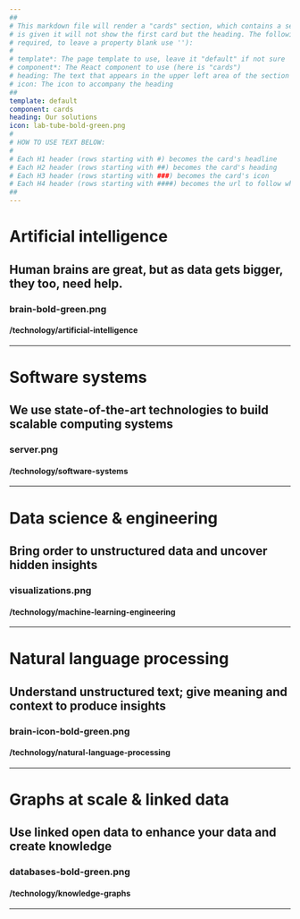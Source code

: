 ```yaml
---
##
# This markdown file will render a "cards" section, which contains a series of cards (3 for each row). If a heading
# is given it will not show the first card but the heading. The following properties may be set (properties with * are
# required, to leave a property blank use ''):
#
# template*: The page template to use, leave it "default" if not sure
# component*: The React component to use (here is "cards")
# heading: The text that appears in the upper left area of the section
# icon: The icon to accompany the heading
##
template: default
component: cards
heading: Our solutions
icon: lab-tube-bold-green.png
#
# HOW TO USE TEXT BELOW:
#
# Each H1 header (rows starting with #) becomes the card's headline
# Each H2 header (rows starting with ##) becomes the card's heading
# Each H3 header (rows starting with ###) becomes the card's icon
# Each H4 header (rows starting with ####) becomes the url to follow when clicking on a card
##
---
```


# Artificial intelligence

## Human brains are great, but as data gets bigger, they too, need help.

### brain-bold-green.png

#### /technology/artificial-intelligence

---

# Software systems

## We use state-of-the-art technologies to build scalable computing systems

### server.png

#### /technology/software-systems

---

# Data science & engineering

## Bring order to unstructured data and uncover hidden insights

### visualizations.png

#### /technology/machine-learning-engineering

---

# Natural language processing

## Understand unstructured text; give meaning and context to produce insights

### brain-icon-bold-green.png

#### /technology/natural-language-processing

---

# Graphs at scale & linked data

## Use linked open data to enhance your data and create knowledge

### databases-bold-green.png

#### /technology/knowledge-graphs

---
